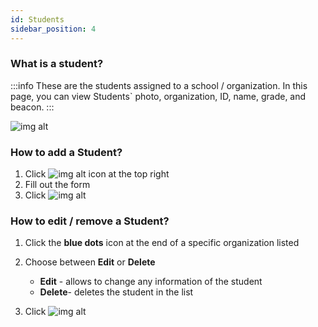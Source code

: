 ```yaml
---
id: Students
sidebar_position: 4
---
```



### What is a student?
:::info
These are the students assigned to a school / organization. In this page, you can view Students` photo, organization, ID, name, grade, and beacon. 
:::


![img alt](/img/students-page.png)


### How to add a Student?
1. Click  ![img alt](/img/add-btn.png) icon at the top right
2. Fill out the form
3. Click ![img alt](/img/save-btn.png)

### How to edit / remove a Student?

1. Click the **blue dots** icon at the end of a specific organization listed
2. Choose between **Edit** or **Delete** 
    - **Edit** - allows to change any information of the student
    - **Delete**- deletes the student in the list

3. Click ![img alt](/img/save-btn.png)

